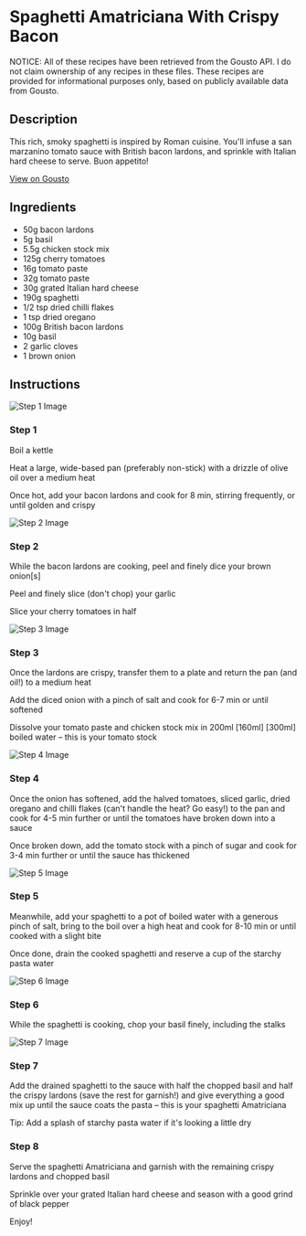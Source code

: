# Spaghetti Amatriciana With Crispy Bacon

NOTICE: All of these recipes have been retrieved from the Gousto API. I do not claim ownership of any recipes in these files. These recipes are provided for informational purposes only, based on publicly available data from Gousto.

## Description

This rich, smoky spaghetti is inspired by Roman cuisine. You'll infuse a san marzanino tomato sauce with British bacon lardons, and sprinkle with Italian hard cheese to serve. Buon appetito!

[View on Gousto](https://www.gousto.co.uk/recipes/cookbook/amatriciana-spaghetti-with-bacon)

## Ingredients

- 50g bacon lardons
- 5g basil
- 5.5g chicken stock mix
- 125g cherry tomatoes
- 16g tomato paste
- 32g tomato paste 
- 30g grated Italian hard cheese
- 190g spaghetti
- 1/2 tsp dried chilli flakes
- 1 tsp dried oregano
- 100g British bacon lardons
- 10g basil
- 2 garlic cloves
- 1 brown onion

## Instructions

![Step 1 Image](https://production-media.gousto.co.uk/cms/recipe-step-image/2084.-step-1-2-x200.jpg)

### Step 1

Boil a kettle

Heat a large, wide-based pan (preferably non-stick) with a drizzle of olive oil over a medium heat

Once hot, add your bacon lardons and cook for 8 min, stirring frequently, or until golden and crispy

![Step 2 Image](https://production-media.gousto.co.uk/cms/recipe-step-image/2084.-step-2-x200.jpg)

### Step 2

While the bacon lardons are cooking, peel and finely dice your brown onion[s]

Peel and finely slice (don't chop) your garlic

Slice your cherry tomatoes in half

![Step 3 Image](https://production-media.gousto.co.uk/cms/recipe-step-image/2084.-step-32-x200.jpg)

### Step 3

Once the lardons are crispy, transfer them to a plate and return the pan (and oil!) to a medium heat

Add the diced onion with a pinch of salt and cook for 6-7 min or until softened

Dissolve your tomato paste and chicken stock mix in 200ml <span class="text-purple">[160ml]</span> <span class="text-danger">[300ml]</span> boiled water – this is your tomato stock

![Step 4 Image](https://production-media.gousto.co.uk/cms/recipe-step-image/2084.-step-42-x200.jpg)

### Step 4

Once the onion has softened, add the halved tomatoes, sliced garlic, dried oregano and chilli flakes (can't handle the heat? Go easy!) to the pan and cook for 4-5 min further or until the tomatoes have broken down into a sauce

Once broken down, add the tomato stock with a pinch of sugar and cook for 3-4 min further or until the sauce has thickened

![Step 5 Image](https://production-media.gousto.co.uk/cms/recipe-step-image/2084.-step-5-x200.jpg)

### Step 5

Meanwhile, add your spaghetti to a pot of boiled water with a generous pinch of salt, bring to the boil over a high heat and cook for 8-10 min or until cooked with a slight bite

Once done, drain the cooked spaghetti and reserve a cup of the starchy pasta water

![Step 6 Image](https://production-media.gousto.co.uk/cms/recipe-step-image/2084.-step-6-x200.jpg)

### Step 6

While the spaghetti is cooking, chop your basil finely, including the stalks

![Step 7 Image](https://production-media.gousto.co.uk/cms/recipe-step-image/2084.-step-7-x200.jpg)

### Step 7

Add the drained spaghetti to the sauce with half the chopped basil and half the crispy lardons (save the rest for garnish!) and give everything a good mix up until the sauce coats the pasta – this is your spaghetti Amatriciana

Tip: Add a splash of starchy pasta water if it's looking a little dry

### Step 8

Serve the spaghetti Amatriciana and garnish with the remaining crispy lardons and chopped basil

Sprinkle over your grated Italian hard cheese and season with a good grind of black pepper

Enjoy!

